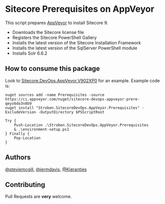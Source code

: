 # Sitecore Prerequisites on AppVeyor

This script prepares [AppVeyor](https://www.appveyor.com) to install Sitecore 9.

* Downloads the Sitecore license file
* Registers the Sitecore PowerShell Gallery
* Installs the latest version of the Sitecore Installation Framework
* Installs the latest version of the SqlServer PowerShell module
* Installs Solr 6.6.2

## How to consume this package

Look to [Sitecore.DevOps.AppVeyor.V902XP0](https://github.com/steviemcg/Sitecore.DevOps.AppVeyor.V902XP0/blob/master/install-xp0.ps1) for an example. Example code is:

    nuget sources add -name Prerequisites -source https://ci.appveyor.com/nuget/sitecore-devops-appveyor-prere-qeyv6do3n8b9
    nuget install "Stroben.SitecoreDevOps.AppVeyor.Prerequisites" -ExcludeVersion -OutputDirectory $PSScriptRoot

    Try {
        Push-Location .\Stroben.SitecoreDevOps.AppVeyor.Prerequisites
        & .\environment-setup.ps1
    } Finally {
        Pop-Location
    }

## Authors
[@steviemcgill](https://twitter.com/steviemcgill), [@jermdavis](https://twitter.com/jermdavis), [@Kieranties](https://twitter.com/Kieranties)

## Contributing

Pull Requests are **very** welcome.